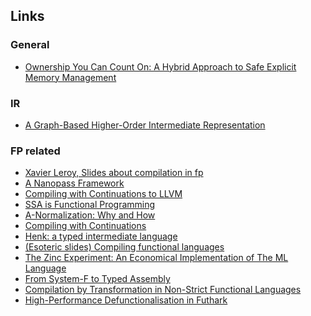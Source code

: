 ## Links

### General

- [Ownership You Can Count On:
A Hybrid Approach to Safe Explicit Memory Management](https://citeseerx.ist.psu.edu/viewdoc/download?doi=10.1.1.470.8030&rep=rep1&type=pdf)

### IR

- [A Graph-Based Higher-Order Intermediate Representation](https://compilers.cs.uni-saarland.de/papers/lkh15_cgo.pdf)

### FP related

- [Xavier Leroy, Slides about compilation in fp](https://xavierleroy.org/talks/compilation-agay.pdf)
- [A Nanopass Framework](https://legacy.cs.indiana.edu/~dyb/pubs/nano-jfp.pdf)
- [Compiling with Continuations to LLVM](https://arxiv.org/pdf/1805.08842.pdf)
- [SSA is Functional Programming](https://www.cs.princeton.edu/~appel/papers/ssafun.pdf)
- [A-Normalization: Why and How](https://matt.might.net/articles/a-normalization/)
- [Compiling with Continuations](https://assets.cambridge.org/97805210/33114/excerpt/9780521033114_excerpt.pdf)
- [Henk: a typed intermediate language](https://www.microsoft.com/en-us/research/wp-content/uploads/1997/01/henk.pdf)
- [(Esoteric slides) Compiling functional languages](https://www.cse.chalmers.se/edu/year/2011/course/CompFun/lecture2.pdf)
- [The Zinc Experiment: An Economical Implementation of The ML Language](https://caml.inria.fr/pub/papers/xleroy-zinc.pdf)
- [From System-F to Typed Assembly](https://www.cs.princeton.edu/~dpw/papers/tal-toplas.pdf)
- [Compilation by Transformation in Non-Strict Functional Languages](https://www.microsoft.com/en-us/research/wp-content/uploads/2017/03/santos-thesis.pdf)
- [High-Performance Defunctionalisation in Futhark](https://futhark-lang.org/publications/tfp18.pdf)
